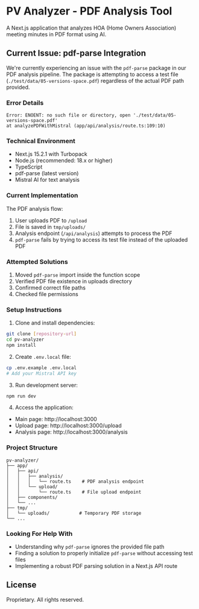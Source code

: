 # PV Analyzer - PDF Analysis Tool

A Next.js application that analyzes HOA (Home Owners Association) meeting minutes in PDF format using AI.

## Current Issue: pdf-parse Integration

We're currently experiencing an issue with the `pdf-parse` package in our PDF analysis pipeline. The package is attempting to access a test file (`./test/data/05-versions-space.pdf`) regardless of the actual PDF path provided.

### Error Details
```
Error: ENOENT: no such file or directory, open './test/data/05-versions-space.pdf'
at analyzePDFWithMistral (app/api/analysis/route.ts:109:10)
```

### Technical Environment
- Next.js 15.2.1 with Turbopack
- Node.js (recommended: 18.x or higher)
- TypeScript
- pdf-parse (latest version)
- Mistral AI for text analysis

### Current Implementation
The PDF analysis flow:
1. User uploads PDF to `/upload`
2. File is saved in `tmp/uploads/`
3. Analysis endpoint (`/api/analysis`) attempts to process the PDF
4. `pdf-parse` fails by trying to access its test file instead of the uploaded PDF

### Attempted Solutions
1. Moved `pdf-parse` import inside the function scope
2. Verified PDF file existence in uploads directory
3. Confirmed correct file paths
4. Checked file permissions

### Setup Instructions

1. Clone and install dependencies:
```bash
git clone [repository-url]
cd pv-analyzer
npm install
```

2. Create `.env.local` file:
```bash
cp .env.example .env.local
# Add your Mistral API key
```

3. Run development server:
```bash
npm run dev
```

4. Access the application:
- Main page: http://localhost:3000
- Upload page: http://localhost:3000/upload
- Analysis page: http://localhost:3000/analysis

### Project Structure
```
pv-analyzer/
├── app/
│   ├── api/
│   │   ├── analysis/
│   │   │   └── route.ts    # PDF analysis endpoint
│   │   └── upload/
│   │       └── route.ts    # File upload endpoint
│   ├── components/
│   └── ...
├── tmp/
│   └── uploads/           # Temporary PDF storage
└── ...
```

### Looking For Help With
- Understanding why `pdf-parse` ignores the provided file path
- Finding a solution to properly initialize `pdf-parse` without accessing test files
- Implementing a robust PDF parsing solution in a Next.js API route

## License
Proprietary. All rights reserved.

